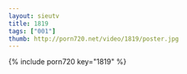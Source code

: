 ```yaml
--- 
layout: sieutv
title: 1819
tags: ["001"]
thumb: http://porn720.net/video/1819/poster.jpg
---
```

{% include porn720 key="1819" %} 
